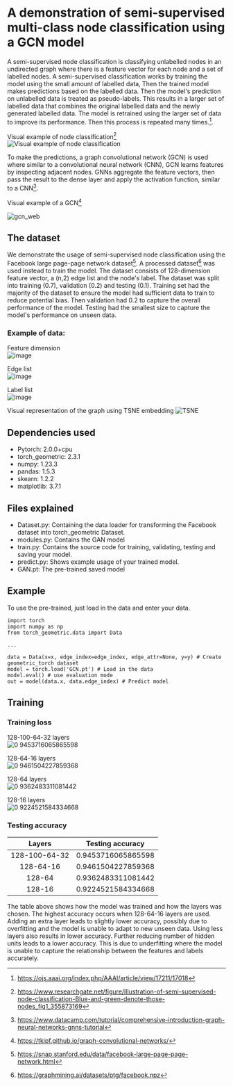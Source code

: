# A demonstration of semi-supervised multi-class node classification using a GCN model
A semi-supervised node classification is classifying unlabelled nodes in an undirected graph where there is a feature vector for each node 
and a set of labelled nodes. A semi-supervised classification works by training the model using the small amount of labelled data, Then the 
trained model makes predictions based on the labelled data. Then the model's prediction on unlabelled data is treated as pseudo-labels. 
This results in a larger set of labelled data that combines the original labelled data and the newly generated labelled data. The model 
is retrained using the larger set of data to improve its performance. Then this process is repeated many times.[^1].

Visual example of node classification[^4]
![Visual example of node classification](https://github.com/ChocomintIce1/COMP3710-Demo3/assets/69633077/f6822d8c-fe7d-493a-87c2-014e36d07d76)

To make the predictions, a graph convolutional network (GCN) is used where similar to a convolutional neural network (CNN), 
GCN learns features by inspecting adjacent nodes. GNNs aggregate the feature vectors, then pass the result to the dense layer
and apply the activation function, similar to a CNN[^5].

Visual example of a GCN[^6]

![gcn_web](https://github.com/ChocomintIce1/COMP3710-Demo3/assets/69633077/106b4c73-55c0-415a-a5b8-7e2075f1f125)



## The dataset
We demonstrate the usage of semi-supervised node classification using the Facebook large page-page network dataset[^2].
A processed dataset[^3] was used instead to train the model. The dataset consists of 128-dimension feature vector, a
(n,2) edge list and the node's label. The dataset was split into training (0.7), validation (0.2) and testing (0.1).
Training set had the majority of the dataset to ensure the model had sufficient data to train to reduce potential bias.
Then validation had 0.2 to capture the overall performance of the model. Testing had the smallest size to capture the
model's performance on unseen data.

### Example of data:
Feature dimension <br />
![image <br />](https://github.com/ChocomintIce1/COMP3710-Demo3/assets/69633077/fcd6458d-4aef-4647-a852-a30842b830bc)

Edge list <br />
![image](https://github.com/ChocomintIce1/COMP3710-Demo3/assets/69633077/63eaa703-7ea4-456f-a2dd-e2418aa5ce63)

Label list <br />
![image](https://github.com/ChocomintIce1/COMP3710-Demo3/assets/69633077/7ca05462-f2a2-4e6c-baa9-11400d619824)

Visual representation of the graph using TSNE embedding
![TSNE](https://github.com/ChocomintIce1/COMP3710-Demo3/assets/69633077/ee4459a1-5c1d-4a7d-a0be-1d289624c6f2)

## Dependencies used
* Pytorch: 2.0.0+cpu
* torch_geometric: 2.3.1
* numpy: 1.23.3
* pandas: 1.5.3
* skearn: 1.2.2
* matplotlib: 3.7.1

## Files explained
* Dataset.py: Containing the data loader for transforming the Facebook dataset into torch_geometric Dataset.
* modules.py: Contains the GAN model
* train.py: Contains the source code for training, validating, testing and saving your model. 
* predict.py: Shows example usage of your trained model.
* GAN.pt: The pre-trained saved model

## Example
To use the pre-trained, just load in the data and enter your data. 
```
import torch
import numpy as np
from torch_geometric.data import Data

...

data = Data(x=x, edge_index=edge_index, edge_attr=None, y=y) # Create geometric_torch dataset
model = torch.load('GCN.pt') # Load in the data
model.eval() # use evaluation mode
out = model(data.x, data.edge_index) # Predict model
```

## Training
### Training loss
128-100-64-32 layers <br />
![0 9453716065865598](https://github.com/ChocomintIce1/COMP3710-Demo3/assets/69633077/e932e1c6-f050-4227-a867-d9a05c6c3b5f)


128-64-16 layers <br />
![0 9461504227859368](https://github.com/ChocomintIce1/COMP3710-Demo3/assets/69633077/16239887-fd33-427b-8c3c-8f61dc2c9854)


128-64 layers <br />
![0 9362483311081442](https://github.com/ChocomintIce1/COMP3710-Demo3/assets/69633077/f294aa8a-73c0-4b17-b2cc-3ff2018cecc0)


128-16 layers <br />
![0 9224521584334668](https://github.com/ChocomintIce1/COMP3710-Demo3/assets/69633077/aa501314-6793-4046-887e-76953c88f7f2)

### Testing accuracy
| Layers       |   Testing accuracy    |
| :-----------: | :------------------: |
| 128-100-64-32 | 0.9453716065865598   |
| 128-64-16     | 0.9461504227859368   |
| 128-64        | 0.9362483311081442   |
| 128-16        | 0.9224521584334668   |

The table above shows how the model was trained and how the layers was chosen. The highest accuracy occurs when 128-64-16 layers are used. 
Adding an extra layer leads to slightly lower accuracy, possibly due to overfitting and the model is unable to adapt to new unseen data. 
Using less layers also results in lower accuracy. Further reducing number of hidden units leads to a lower accuracy. This is due to underfitting 
where the model is unable to capture the relationship between the features and labels accurately.

[^1]: https://ojs.aaai.org/index.php/AAAI/article/view/17211/17018
[^2]: https://snap.stanford.edu/data/facebook-large-page-page-network.html
[^3]: https://graphmining.ai/datasets/ptg/facebook.npz
[^4]: https://www.researchgate.net/figure/Illustration-of-semi-supervised-node-classification-Blue-and-green-denote-those-nodes_fig1_355873169
[^5]: https://www.datacamp.com/tutorial/comprehensive-introduction-graph-neural-networks-gnns-tutorial
[^6]: https://tkipf.github.io/graph-convolutional-networks/
